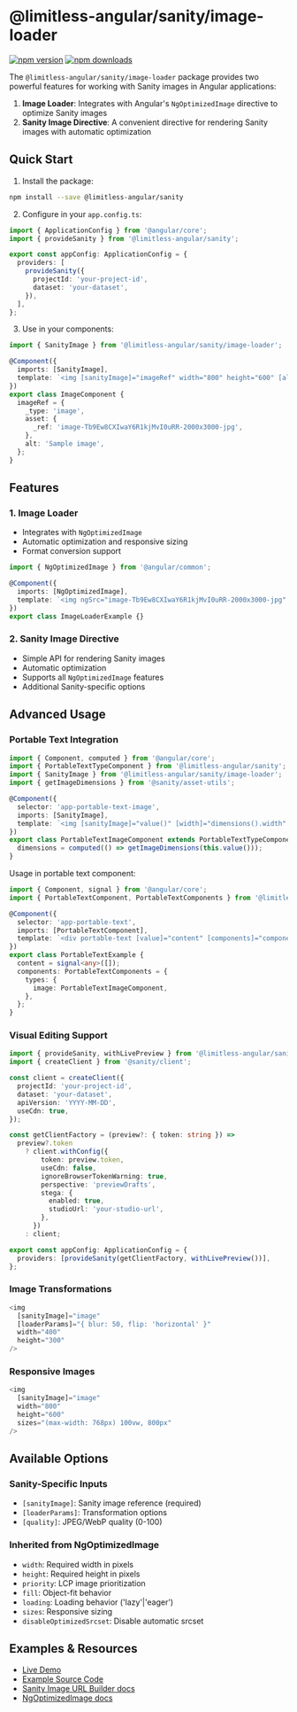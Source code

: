 # @limitless-angular/sanity/image-loader

[![npm version](https://img.shields.io/npm/v/@limitless-angular/sanity.svg)](https://www.npmjs.com/package/@limitless-angular/sanity)
[![npm downloads](https://img.shields.io/npm/dm/@limitless-angular/sanity.svg)](https://www.npmjs.com/package/@limitless-angular/sanity)

The `@limitless-angular/sanity/image-loader` package provides two powerful features for working with Sanity images in Angular applications:

1. **Image Loader**: Integrates with Angular's `NgOptimizedImage` directive to optimize Sanity images
2. **Sanity Image Directive**: A convenient directive for rendering Sanity images with automatic optimization

## Quick Start

1. Install the package:

```bash
npm install --save @limitless-angular/sanity
```

2. Configure in your `app.config.ts`:

```typescript
import { ApplicationConfig } from '@angular/core';
import { provideSanity } from '@limitless-angular/sanity';

export const appConfig: ApplicationConfig = {
  providers: [
    provideSanity({
      projectId: 'your-project-id',
      dataset: 'your-dataset',
    }),
  ],
};
```

3. Use in your components:

```typescript
import { SanityImage } from '@limitless-angular/sanity/image-loader';

@Component({
  imports: [SanityImage],
  template: `<img [sanityImage]="imageRef" width="800" height="600" [alt]="imageRef.alt" />`,
})
export class ImageComponent {
  imageRef = {
    _type: 'image',
    asset: {
      _ref: 'image-Tb9Ew8CXIwaY6R1kjMvI0uRR-2000x3000-jpg',
    },
    alt: 'Sample image',
  };
}
```

## Features

### 1. Image Loader

- Integrates with `NgOptimizedImage`
- Automatic optimization and responsive sizing
- Format conversion support

```typescript
import { NgOptimizedImage } from '@angular/common';

@Component({
  imports: [NgOptimizedImage],
  template: `<img ngSrc="image-Tb9Ew8CXIwaY6R1kjMvI0uRR-2000x3000-jpg" width="100" height="100" />`,
})
export class ImageLoaderExample {}
```

### 2. Sanity Image Directive

- Simple API for rendering Sanity images
- Automatic optimization
- Supports all `NgOptimizedImage` features
- Additional Sanity-specific options

## Advanced Usage

### Portable Text Integration

```typescript
import { Component, computed } from '@angular/core';
import { PortableTextTypeComponent } from '@limitless-angular/sanity';
import { SanityImage } from '@limitless-angular/sanity/image-loader';
import { getImageDimensions } from '@sanity/asset-utils';

@Component({
  selector: 'app-portable-text-image',
  imports: [SanityImage],
  template: `<img [sanityImage]="value()" [width]="dimensions().width" [height]="dimensions().height" [alt]="value().alt" />`,
})
export class PortableTextImageComponent extends PortableTextTypeComponent {
  dimensions = computed(() => getImageDimensions(this.value()));
}
```

Usage in portable text component:

```typescript
import { Component, signal } from '@angular/core';
import { PortableTextComponent, PortableTextComponents } from '@limitless-angular/sanity/portabletext';

@Component({
  selector: 'app-portable-text',
  imports: [PortableTextComponent],
  template: `<div portable-text [value]="content" [components]="components"></div>`,
})
export class PortableTextExample {
  content = signal<any>([]);
  components: PortableTextComponents = {
    types: {
      image: PortableTextImageComponent,
    },
  };
}
```

### Visual Editing Support

```typescript
import { provideSanity, withLivePreview } from '@limitless-angular/sanity';
import { createClient } from '@sanity/client';

const client = createClient({
  projectId: 'your-project-id',
  dataset: 'your-dataset',
  apiVersion: 'YYYY-MM-DD',
  useCdn: true,
});

const getClientFactory = (preview?: { token: string }) =>
  preview?.token
    ? client.withConfig({
        token: preview.token,
        useCdn: false,
        ignoreBrowserTokenWarning: true,
        perspective: 'previewDrafts',
        stega: {
          enabled: true,
          studioUrl: 'your-studio-url',
        },
      })
    : client;

export const appConfig: ApplicationConfig = {
  providers: [provideSanity(getClientFactory, withLivePreview())],
};
```

### Image Transformations

```typescript
<img
  [sanityImage]="image"
  [loaderParams]="{ blur: 50, flip: 'horizontal' }"
  width="400"
  height="300"
/>
```

### Responsive Images

```typescript
<img
  [sanityImage]="image"
  width="800"
  height="600"
  sizes="(max-width: 768px) 100vw, 800px"
/>
```

## Available Options

### Sanity-Specific Inputs

- `[sanityImage]`: Sanity image reference (required)
- `[loaderParams]`: Transformation options
- `[quality]`: JPEG/WebP quality (0-100)

### Inherited from NgOptimizedImage

- `width`: Required width in pixels
- `height`: Required height in pixels
- `priority`: LCP image prioritization
- `fill`: Object-fit behavior
- `loading`: Loading behavior ('lazy'|'eager')
- `sizes`: Responsive sizing
- `disableOptimizedSrcset`: Disable automatic srcset

## Examples & Resources

- [Live Demo](https://limitless-angular-sanity-example.netlify.app/)
- [Example Source Code](https://github.com/limitless-angular/limitless-angular/tree/main/apps/sanity-example)
- [Sanity Image URL Builder docs](https://www.sanity.io/docs/image-url)
- [NgOptimizedImage docs](https://angular.io/api/common/NgOptimizedImage)
